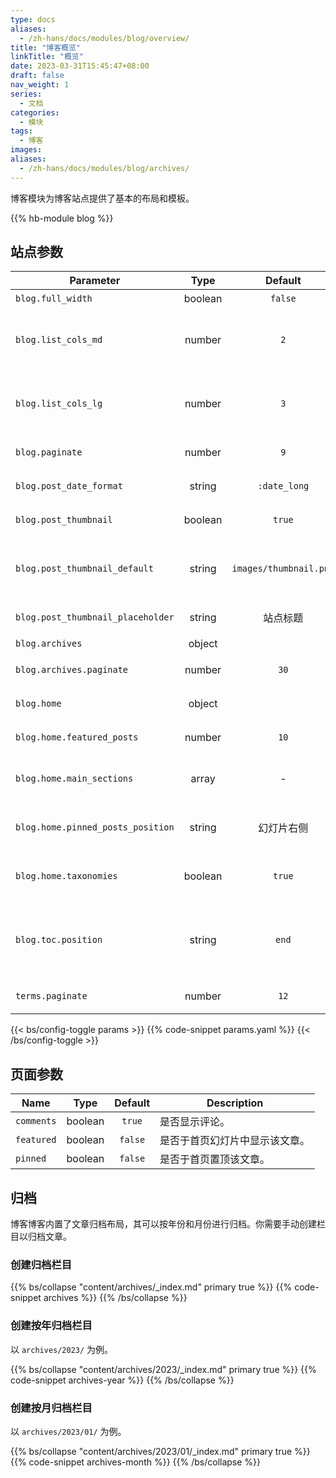 ```yaml
---
type: docs
aliases:
  - /zh-hans/docs/modules/blog/overview/
title: "博客概览"
linkTitle: "概览"
date: 2023-03-31T15:45:47+08:00
draft: false
nav_weight: 1
series:
  - 文档
categories:
  - 模块
tags:
  - 博客
images:
aliases:
  - /zh-hans/docs/modules/blog/archives/
---
```


博客模块为博客站点提供了基本的布局和模板。

<!--more-->

{{% hb-module blog %}}

## 站点参数

| Parameter                    |  Type   |        Default         | Description                          |
| ---------------------------- | :-----: | :--------------------: | ------------------------------------ |
| `blog.full_width`                 | boolean |        `false`         | 是否全宽。                             |
| `blog.list_cols_md` | number | `2` | 于 `md` 断点下，列表每行的文章数目。
| `blog.list_cols_lg` | number | `3` | 于 `lg` 断点下，列表每行的文章数目。
| `blog.paginate`                   | number  |          `9`           | 每页博文数量。                       |
| `blog.post_date_format`           | string  |      `:date_long`      | 博文日期格式。                       |
| `blog.post_thumbnail`             | boolean |         `true`         | 是否显示缩略图。                     |
| `blog.post_thumbnail_default`     | string  | `images/thumbnail.png` | 相对于 `assets` 文件夹的默认缩略图。 |
| `blog.post_thumbnail_placeholder` | string  |        站点标题        | 缩略图占位符。                       |
| `blog.archives`                   | object  |                        | 归档设置。                           |
| `blog.archives.paginate`          | number  |          `30`          | 归档每页博文数量。                   |
| `blog.home`                       | object  |                        | 博客首页设置。                       |
| `blog.home.featured_posts`        | number  |          `10`          | 特刊博文数量。                       |
| `blog.home.main_sections`         |  array  |           -            | 博文栏目，默认所有栏目。             |
| `blog.home.pinned_posts_position` | string  |        幻灯片右侧        | 置顶文章的位置，可选项：`list`。     |
| `blog.home.taxonomies`            | boolean |         `true`         | 是否于首页显示分类统计。             |
| `blog.toc.position` | string | `end` | `start`：内容左侧、`end`：内容右侧、`content`：内容上方。
| `terms.paginate` | number | `12` | 分类列表博文数量。 |

{{< bs/config-toggle params >}}
{{% code-snippet params.yaml %}}
{{< /bs/config-toggle >}}

## 页面参数

| Name       |  Type   | Default | Description                    |
| ---------- | :-----: | :-----: | ------------------------------ |
| `comments` | boolean | `true`  | 是否显示评论。                 |
| `featured` | boolean | `false` | 是否于首页幻灯片中显示该文章。 |
| `pinned`   | boolean | `false` | 是否于首页置顶该文章。         |

## 归档

博客博客内置了文章归档布局，其可以按年份和月份进行归档。你需要手动创建栏目以归档文章。

### 创建归档栏目

{{% bs/collapse "content/archives/_index.md" primary true %}}
{{% code-snippet archives %}}
{{% /bs/collapse %}}

### 创建按年归档栏目

以 `archives/2023/` 为例。

{{% bs/collapse "content/archives/2023/_index.md" primary true %}}
{{% code-snippet archives-year %}}
{{% /bs/collapse %}}

### 创建按月归档栏目

以 `archives/2023/01/` 为例。

{{% bs/collapse "content/archives/2023/01/_index.md" primary true %}}
{{% code-snippet archives-month %}}
{{% /bs/collapse %}}
